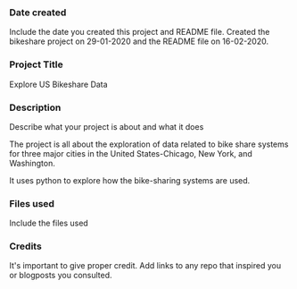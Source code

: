 ### Date created
Include the date you created this project and README file.
Created the bikeshare project on 29-01-2020 and the README file on 16-02-2020.

### Project Title
Explore US Bikeshare Data

### Description
Describe what your project is about and what it does

The project is all about the exploration of data related to  bike share systems for three major cities in the United States-Chicago, New York, and Washington.

It uses python to explore how the bike-sharing systems are used.

### Files used
Include the files used

### Credits
It's important to give proper credit. Add links to any repo that inspired you or blogposts you consulted.

